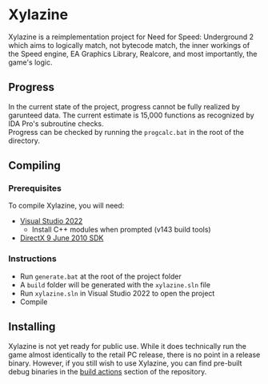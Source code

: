 # Xylazine
Xylazine is a reimplementation project for Need for Speed: Underground 2 which aims to logically match, not bytecode match, the inner workings of the Speed engine, EA Graphics Library, Realcore, and most importantly, the game's logic.

## Progress
In the current state of the project, progress cannot be fully realized by garunteed data. The current estimate is 15,000 functions as recognized by IDA Pro's subroutine checks.  
Progress can be checked by running the `progcalc.bat` in the root of the directory.

## Compiling

### Prerequisites
To compile Xylazine, you will need:
- [Visual Studio 2022](https://visualstudio.microsoft.com/vs/)
     - Install C++ modules when prompted (v143 build tools)
- [DirectX 9 June 2010 SDK](https://www.microsoft.com/en-US/download/details.aspx?id=6812)

### Instructions
- Run `generate.bat` at the root of the project folder
- A `build` folder will be generated with the `xylazine.sln` file
- Run `xylazine.sln` in Visual Studio 2022 to open the project
- Compile


## Installing
Xylazine is not yet ready for public use. While it does technically run the game almost identically to the retail PC release, there is no point in a release binary. However, if you still wish to use Xylazine, you can find pre-built debug binaries in the [build actions](https://github.com/BttrDrgn/xylazine/actions/workflows/build.yml) section of the repository.
